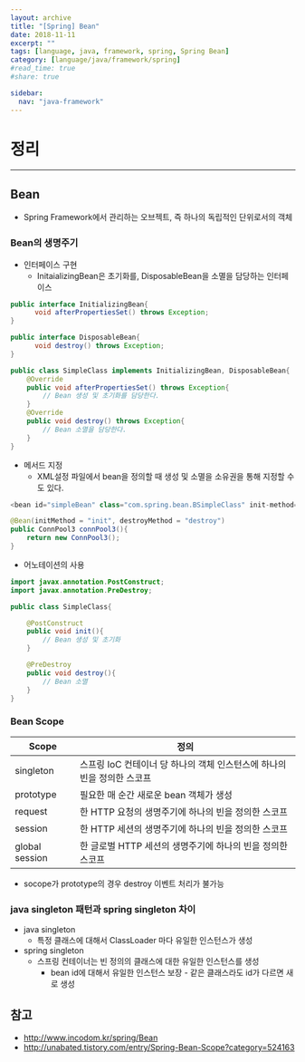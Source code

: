```yaml
---
layout: archive
title: "[Spring] Bean"
date: 2018-11-11
excerpt: ""
tags: [language, java, framework, spring, Spring Bean]
category: [language/java/framework/spring]
#read_time: true
#share: true

sidebar:
  nav: "java-framework"
---
```


# 정리

* * *

## Bean

* Spring Framework에서 관리하는 오브젝트, 즉 하나의 독립적인 단위로서의 객체

### Bean의 생명주기

* 인터페이스 구현
  * InitaializingBean은 초기화를, DisposableBean을 소멸을 담당하는 인터페이스

```java
public interface InitializingBean{
      void afterPropertiesSet() throws Exception;
}

public interface DisposableBean{
      void destroy() throws Exception;
}

public class SimpleClass implements InitializingBean, DisposableBean{
    @Override
    public void afterPropertiesSet() throws Exception{
        // Bean 생성 및 초기화를 담당한다.
    }
    @Override
    public void destroy() throws Exception{
        // Bean 소멸을 담당한다.
    }
}
```

* 메서드 지정
  * XML설정 파일에서 bean을 정의할 때 생성 및 소멸을 소유권을 통해 지정할 수도 있다.

```java
<bean id="simpleBean" class="com.spring.bean.BSimpleClass" init-method="init" destroy-method="destroy" />

@Bean(initMethod = "init", destroyMethod = "destroy")
public ConnPool3 connPool3(){
    return new ConnPool3();
}
```

* 어노테이션의 사용

```java
import javax.annotation.PostConstruct;
import javax.annotation.PreDestroy;

public class SimpleClass{

    @PostConstruct
    public void init(){
        // Bean 생성 및 초기화
    }

    @PreDestroy
    public void destroy(){
        // Bean 소멸
    }
}
```

### Bean Scope

| Scope       | 정의                                                                    |
|-------------|-------------------------------------------------------------------------|
| singleton  | 스프링 IoC 컨테이너 당 하나의 객체 인스턴스에 하나의 빈을 정의한 스코프 |
| prototype  | 필요한 매 순간 새로운 bean 객체가 생성                     |
| request    | 한 HTTP 요청의 생명주기에 하나의 빈을 정의한 스코프                     |
| session        | 한 HTTP 세션의 생명주기에 하나의 빈을 정의한 스코프                     |
| global session | 한 글로벌 HTTP 세션의 생명주기에 하나의 빈을 정의한 스코프              |

* socope가 prototype의 경우 destroy 이벤트 처리가 불가능

### java singleton 패턴과 spring singleton 차이

* java singleton
  * 특정 클래스에 대해서 ClassLoader 마다 유일한 인스턴스가 생성
* spring singleton
  * 스프링 컨테이너는 빈 정의의 클래스에 대한 유일한 인스턴스를 생성
    * bean id에 대해서 유일한 인스턴스 보장 - 같은 클래스라도 id가 다르면 새로 생성

## 참고

* <http://www.incodom.kr/spring/Bean>
* <http://unabated.tistory.com/entry/Spring-Bean-Scope?category=524163>